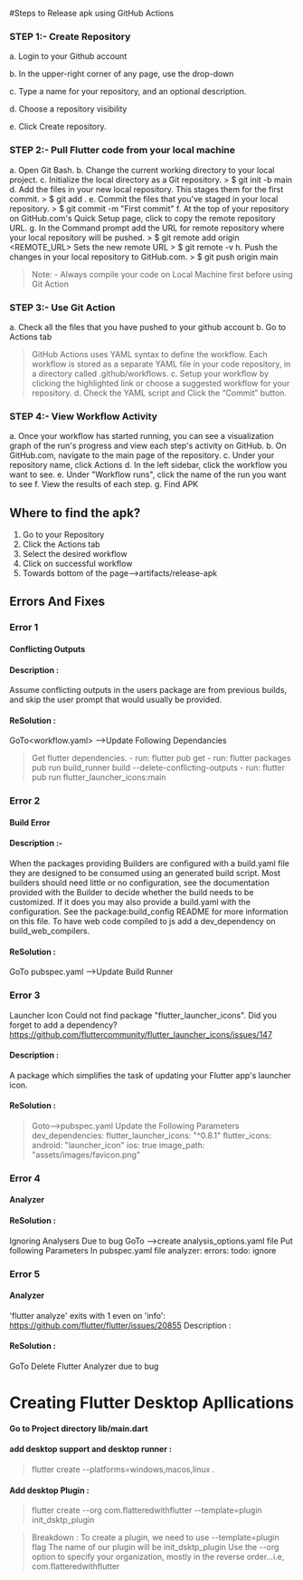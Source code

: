 #Steps to Release apk using GitHub Actions

### STEP 1:- Create Repository

 a. Login to your Github account
 
 b. In the upper-right corner of any page, use the drop-down 
 
 c. Type a name for your repository, and an optional description.
 
 d. Choose a repository visibility

 e. Click Create repository.
 

### STEP 2:- Pull Flutter code from your local machine

a.	Open Git Bash.
b.	Change the current working directory to your local project.
c.	Initialize the local directory as a Git repository.
     > $ git init -b main
d.	Add the files in your new local repository. This stages them for the first commit.
     > $ git add .
e.	Commit the files that you've staged in your local repository.
     > $ git commit -m "First commit"
f.	At the top of your repository on GitHub.com's Quick Setup page, click to copy the remote repository URL. 
g.	In the Command prompt add the URL for remote repository where your local repository will be pushed.
     > $ git remote add origin  <REMOTE_URL> 
    Sets the new remote URL
     > $ git remote -v
h.	Push the changes in your local repository to GitHub.com.
    > $ git push origin main

> Note: - Always compile your code on Local Machine first before using Git Action

### STEP 3:- Use Git Action
a.	 Check all the files that you have pushed to your github account
b.	 Go to Actions tab 
> GitHub Actions uses YAML syntax to define the workflow. Each workflow is stored as a separate YAML file in your code repository, in a directory called .github/workflows.
c.	Setup your workflow by clicking the highlighted link or choose a suggested workflow for your repository. 
d.	Check the YAML script and Click the “Commit” button. 

### STEP 4:- View Workflow Activity

a.	Once your workflow has started running, you can see a visualization graph of the run's progress and view each step's activity on GitHub.
b.	On GitHub.com, navigate to the main page of the repository.
c.	Under your repository name, click Actions
d.	In the left sidebar, click the workflow you want to see.
e.	Under "Workflow runs", click the name of the run you want to see 
f.	View the results of each step. 
g.	Find APK
  
 
  ## Where to find the apk?
  
1.	 Go to your Repository
2.	Click the Actions tab
3.	Select the desired workflow
4.	Click on successful workflow
5.	Towards bottom of the page-->artifacts/release-apk

## Errors And Fixes

### Error 1

#### Conflicting Outputs 

#### Description : 
Assume conflicting outputs in the users package are from previous builds, and skip the user prompt that would usually be provided.
#### ReSolution :
GoTo<workflow.yaml> -->Update Following Dependancies
> Get flutter dependencies.
    - run: flutter pub get
    - run: flutter packages pub run build_runner build --delete-conflicting-outputs
    - run: flutter pub run flutter_launcher_icons:main


### Error 2 
#### Build Error
#### Description :-
When the packages providing Builders are configured with a build.yaml file they are designed to be consumed using an generated build script. Most builders should need little or no configuration, see the documentation provided with the Builder to decide whether the build needs to be customized. If it does you may also provide a build.yaml with the configuration. See the package:build_config README for more information on this file.
To have web code compiled to js add a dev_dependency on build_web_compilers.
#### ReSolution :
GoTo pubspec.yaml -->Update Build Runner
 


### Error 3
Launcher Icon
Could not find package "flutter_launcher_icons". Did you forget to add a dependency?
https://github.com/fluttercommunity/flutter_launcher_icons/issues/147
#### Description :
A package which simplifies the task of updating your Flutter app's launcher icon.
#### ReSolution :
> Goto<repository>-->pubspec.yaml
Update the Following Parameters
dev_dependencies:
  flutter_launcher_icons: "^0.8.1"
flutter_icons:
  android: "launcher_icon"
  ios: true
  image_path: "assets/images/favicon.png"
 
 
### Error 4
#### Analyzer 
#### ReSolution  :
Ignoring Analysers Due to bug
GoTo <repository> -->create analysis_options.yaml file
Put following Parameters In pubspec.yaml file
analyzer:
  errors:
    todo: ignore

 
 
### Error 5 
#### Analyzer

 'flutter analyze' exits with 1 even on 'info':
https://github.com/flutter/flutter/issues/20855
Description :

#### ReSolution :
GoTo <workflow>
Delete Flutter Analyzer due to bug
 

 
 
 # Creating Flutter Desktop Apllications 
 
 
 #### Go to Project directory lib/main.dart

#### add desktop support and desktop runner : 

> flutter create --platforms=windows,macos,linux .

#### Add desktop Plugin :

> flutter create --org com.flatteredwithflutter --template=plugin init_dsktp_plugin

> Breakdown :
To create a plugin, we need to use --template=plugin flag
The name of our plugin will be init_dsktp_plugin
Use the --org option to specify your organization, mostly in the reverse order…i.e, com.flatteredwithflutter

